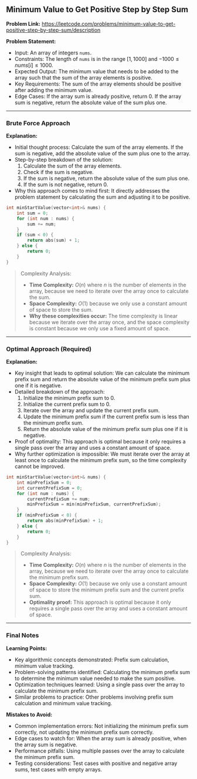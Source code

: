 ## Minimum Value to Get Positive Step by Step Sum

**Problem Link:** https://leetcode.com/problems/minimum-value-to-get-positive-step-by-step-sum/description

**Problem Statement:**
- Input: An array of integers `nums`.
- Constraints: The length of `nums` is in the range $[1, 1000]$ and $-1000 \leq nums[i] \leq 1000$.
- Expected Output: The minimum value that needs to be added to the array such that the sum of the array elements is positive.
- Key Requirements: The sum of the array elements should be positive after adding the minimum value.
- Edge Cases: If the array sum is already positive, return 0. If the array sum is negative, return the absolute value of the sum plus one.

---

### Brute Force Approach

**Explanation:**
- Initial thought process: Calculate the sum of the array elements. If the sum is negative, add the absolute value of the sum plus one to the array.
- Step-by-step breakdown of the solution:
  1. Calculate the sum of the array elements.
  2. Check if the sum is negative.
  3. If the sum is negative, return the absolute value of the sum plus one.
  4. If the sum is not negative, return 0.
- Why this approach comes to mind first: It directly addresses the problem statement by calculating the sum and adjusting it to be positive.

```cpp
int minStartValue(vector<int>& nums) {
    int sum = 0;
    for (int num : nums) {
        sum += num;
    }
    if (sum < 0) {
        return abs(sum) + 1;
    } else {
        return 0;
    }
}
```

> Complexity Analysis:
> - **Time Complexity:** $O(n)$ where $n$ is the number of elements in the array, because we need to iterate over the array once to calculate the sum.
> - **Space Complexity:** $O(1)$ because we only use a constant amount of space to store the sum.
> - **Why these complexities occur:** The time complexity is linear because we iterate over the array once, and the space complexity is constant because we only use a fixed amount of space.

---

### Optimal Approach (Required)

**Explanation:**
- Key insight that leads to optimal solution: We can calculate the minimum prefix sum and return the absolute value of the minimum prefix sum plus one if it is negative.
- Detailed breakdown of the approach:
  1. Initialize the minimum prefix sum to 0.
  2. Initialize the current prefix sum to 0.
  3. Iterate over the array and update the current prefix sum.
  4. Update the minimum prefix sum if the current prefix sum is less than the minimum prefix sum.
  5. Return the absolute value of the minimum prefix sum plus one if it is negative.
- Proof of optimality: This approach is optimal because it only requires a single pass over the array and uses a constant amount of space.
- Why further optimization is impossible: We must iterate over the array at least once to calculate the minimum prefix sum, so the time complexity cannot be improved.

```cpp
int minStartValue(vector<int>& nums) {
    int minPrefixSum = 0;
    int currentPrefixSum = 0;
    for (int num : nums) {
        currentPrefixSum += num;
        minPrefixSum = min(minPrefixSum, currentPrefixSum);
    }
    if (minPrefixSum < 0) {
        return abs(minPrefixSum) + 1;
    } else {
        return 0;
    }
}
```

> Complexity Analysis:
> - **Time Complexity:** $O(n)$ where $n$ is the number of elements in the array, because we need to iterate over the array once to calculate the minimum prefix sum.
> - **Space Complexity:** $O(1)$ because we only use a constant amount of space to store the minimum prefix sum and the current prefix sum.
> - **Optimality proof:** This approach is optimal because it only requires a single pass over the array and uses a constant amount of space.

---

### Final Notes

**Learning Points:**
- Key algorithmic concepts demonstrated: Prefix sum calculation, minimum value tracking.
- Problem-solving patterns identified: Calculating the minimum prefix sum to determine the minimum value needed to make the sum positive.
- Optimization techniques learned: Using a single pass over the array to calculate the minimum prefix sum.
- Similar problems to practice: Other problems involving prefix sum calculation and minimum value tracking.

**Mistakes to Avoid:**
- Common implementation errors: Not initializing the minimum prefix sum correctly, not updating the minimum prefix sum correctly.
- Edge cases to watch for: When the array sum is already positive, when the array sum is negative.
- Performance pitfalls: Using multiple passes over the array to calculate the minimum prefix sum.
- Testing considerations: Test cases with positive and negative array sums, test cases with empty arrays.